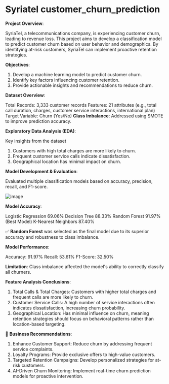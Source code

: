 # Syriatel customer_churn_prediction

**Project Overview**:

SyriaTel, a telecommunications company, is experiencing customer churn, leading to revenue loss. This project aims to develop a classification model to predict customer churn based on user behavior and demographics. By identifying at-risk customers, SyriaTel can implement proactive retention strategies.

**Objectives**:

1. Develop a machine learning model to predict customer churn.
2. Identify key factors influencing customer retention.
3. Provide actionable insights and recommendations to reduce churn.
   
**Dataset Overview**:

Total Records: 3,333 customer records
Features: 21 attributes (e.g., total call duration, charges, customer service interactions, international plan)
Target Variable: Churn (Yes/No)
**Class Imbalance**: Addressed using SMOTE to improve prediction accuracy.

**Exploratory Data Analysis (EDA)**:

Key insights from the dataset

1. Customers with high total charges are more likely to churn.
2. Frequent customer service calls indicate dissatisfaction.
3. Geographical location has minimal impact on churn.
   
**Model Development & Evaluation**:

Evaluated multiple classification models based on accuracy, precision, recall, and F1-score.

![image](https://github.com/user-attachments/assets/d290ef28-f871-4134-ba23-fa3b07ad0a5e)

**Model	Accuracy**:

Logistic Regression	69.06%
Decision Tree	88.33%
Random Forest	91.97% (Best Model)
K-Nearest Neighbors	87.40%

✅ **Random Forest** was selected as the final model due to its superior accuracy and robustness to class imbalance.

**Model Performance**:

Accuracy: 91.97%
Recall: 53.61%
F1-Score: 32.50%

**Limitation**: Class imbalance affected the model's ability to correctly classify all churners.

**Feature Analysis Conclusions**:

1. Total Calls & Total Charges: Customers with higher total charges and frequent calls are more likely to churn.
2. Customer Service Calls: A high number of service interactions often indicates dissatisfaction, increasing churn probability.
3. Geographical Location: Has minimal influence on churn, meaning retention strategies should focus on behavioral patterns rather than location-based targeting.
   
🎯 **Business Recommendations**:

1. Enhance Customer Support: Reduce churn by addressing frequent service complaints.
2. Loyalty Programs: Provide exclusive offers to high-value customers.
3. Targeted Retention Campaigns: Develop personalized strategies for at-risk customers.
4. AI-Driven Churn Monitoring: Implement real-time churn prediction models for proactive intervention.
